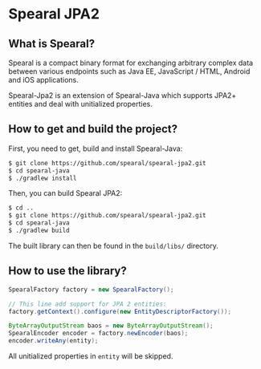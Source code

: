 Spearal JPA2
============

## What is Spearal?

Spearal is a compact binary format for exchanging arbitrary complex data between various endpoints such as Java EE, JavaScript / HTML, Android and iOS applications.

Spearal-Jpa2 is an extension of Spearal-Java which supports JPA2+ entities and deal with unitialized properties.

## How to get and build the project?

First, you need to get, build and install Spearal-Java:

````sh
$ git clone https://github.com/spearal/spearal-jpa2.git
$ cd spearal-java
$ ./gradlew install
````

Then, you can build Spearal JPA2:

````sh
$ cd ..
$ git clone https://github.com/spearal/spearal-jpa2.git
$ cd spearal-java
$ ./gradlew build
````

The built library can then be found in the `build/libs/` directory.

## How to use the library?

````java
SpearalFactory factory = new SpearalFactory();

// This line add support for JPA 2 entities:
factory.getContext().configure(new EntityDescriptorFactory());

ByteArrayOutputStream baos = new ByteArrayOutputStream();
SpearalEncoder encoder = factory.newEncoder(baos);
encoder.writeAny(entity);
````

All unitialized properties in `entity` will be skipped.
